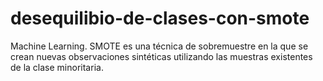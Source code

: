 # desequilibio-de-clases-con-smote
Machine Learning. SMOTE es una técnica de sobremuestre en la que se crean nuevas observaciones sintéticas utilizando las muestras existentes de la clase minoritaria.
